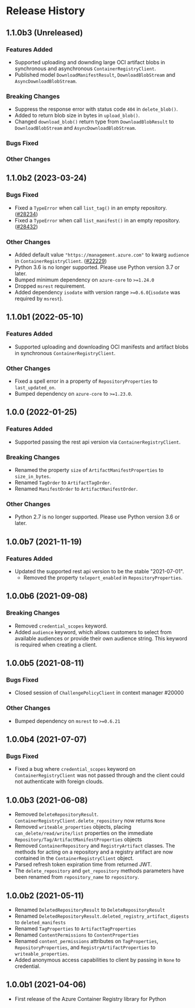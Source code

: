 # Release History

## 1.1.0b3 (Unreleased)

### Features Added
- Supported uploading and downding large OCI artifact blobs in synchronous and asynchronous `ContainerRegistryClient`.
- Published model `DownloadManifestResult`, `DownloadBlobStream` and `AsyncDownloadBlobStream`.

### Breaking Changes
- Suppress the response error with status code `404` in `delete_blob()`.
- Added to return blob size in bytes in `upload_blob()`.
- Changed `download_blob()` return type from `DownloadBlobResult` to `DownloadBlobStream` and `AsyncDownloadBlobStream`.

### Bugs Fixed

### Other Changes

## 1.1.0b2 (2023-03-24)

### Bugs Fixed
- Fixed a `TypeError` when call `list_tag()` in an empty repository. ([#28234](https://github.com/Azure/azure-sdk-for-python/issues/28234))
- Fixed a `TypeError` when call `list_manifest()` in an empty repository. ([#28432](https://github.com/Azure/azure-sdk-for-python/issues/28432))

### Other Changes
- Added default value `"https://management.azure.com"` to kwarg `audience` in `ContainerRegistryClient`. ([#22229](https://github.com/Azure/azure-sdk-for-python/issues/22229))
- Python 3.6 is no longer supported. Please use Python version 3.7 or later.
- Bumped minimum dependency on `azure-core` to `>=1.24.0`
- Dropped `msrest` requirement.
- Added dependency `isodate` with version range `>=0.6.0`(`isodate` was required by `msrest`).

## 1.1.0b1 (2022-05-10)

### Features Added
- Supported uploading and downloading OCI manifests and artifact blobs in synchronous `ContainerRegistryClient`.
### Other Changes

- Fixed a spell error in a property of `RepositoryProperties` to `last_updated_on`.
- Bumped dependency on `azure-core` to `>=1.23.0`.

## 1.0.0 (2022-01-25)

### Features Added

- Supported passing the rest api version via `ContainerRegistryClient`.

### Breaking Changes

- Renamed the property `size` of `ArtifactManifestProperties` to `size_in_bytes`.
- Renamed `TagOrder` to `ArtifactTagOrder`.
- Renamed `ManifestOrder` to `ArtifactManifestOrder`.

### Other Changes

- Python 2.7 is no longer supported. Please use Python version 3.6 or later.

## 1.0.0b7 (2021-11-19)

### Features Added

- Updated the supported rest api version to be the stable "2021-07-01".
  - Removed the property `teleport_enabled` in `RepositoryProperties`.

## 1.0.0b6 (2021-09-08)

### Breaking Changes

- Removed `credential_scopes` keyword.
- Added `audience` keyword, which allows customers to select from available audiences or provide their own audience string. This keyword is required when creating a client.

## 1.0.0b5 (2021-08-11)

### Bugs Fixed

- Closed session of `ChallengePolicyClient` in context manager    #20000

### Other Changes

- Bumped dependency on `msrest` to `>=0.6.21`

## 1.0.0b4 (2021-07-07)

### Bugs Fixed

- Fixed a bug where `credential_scopes` keyword on `ContainerRegistryClient` was not passed through and the client could not authenticate with foreign clouds.

## 1.0.0b3 (2021-06-08)

- Removed `DeleteRepositoryResult`. `ContainerRegistryClient.delete_repository` now returns `None`
- Removed `writeable_properties` objects, placing `can_delete/read/write/list` properties on the immediate `Repository/Tag/ArtifactManifestProperties` objects
- Removed `ContainerRepository` and `RegistryArtifact` classes. The methods for acting on a repository and a registry artifact are now contained in the `ContainerRegistryClient` object.
- Parsed refresh token expiration time from returned JWT.
- The `delete_repository` and `get_repository` methods parameters have been renamed from `repository_name` to `repository`.

## 1.0.0b2 (2021-05-11)

- Renamed `DeletedRepositoryResult` to `DeleteRepositoryResult`
- Renamed `DeletedRepositoryResult.deleted_registry_artifact_digests` to `deleted_manifests`
- Renamed `TagProperties` to `ArtifactTagProperties`
- Renamed `ContentPermissions` to `ContentProperties`
- Renamed `content_permissions` attributes on `TagProperties`, `RepositoryProperties`, and `RegistryArtifactProperties` to `writeable_properties`.
- Added anonymous access capabilities to client by passing in `None` to credential.

## 1.0.0b1 (2021-04-06)

- First release of the Azure Container Registry library for Python
